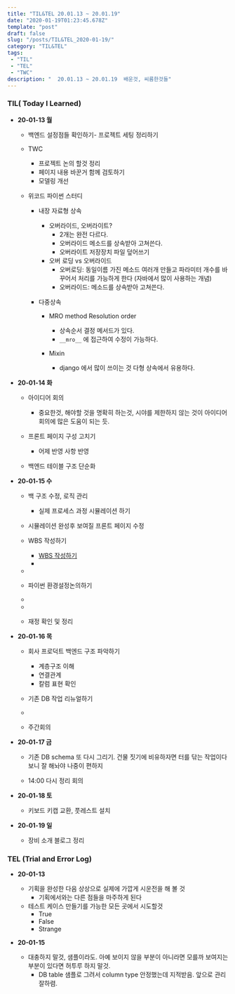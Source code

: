 ```yaml
---
title: "TIL&TEL 20.01.13 ~ 20.01.19"
date: "2020-01-19T01:23:45.678Z"
template: "post"
draft: false
slug: "/posts/TIL&TEL_2020-01-19/"
category: "TIL&TEL"
tags:
 - "TIL"
 - "TEL"
 - "TWC"
description: "  20.01.13 ~ 20.01.19  배운것, 씨름한것들"
---
```




### TIL( Today I Learned)

- **20-01-13 월**

  - 백엔드 설정점들 확인하기- 프로젝트 세팅 정리하기

  - TWC

    - 프로젝트 논의 할것 정리
    - 페이지 내용 바꾼거 함께 검토하기
    - 모델링 개선 

  - 위코드 파이썬 스터디

     

    - 내장 자료형 상속

       

      - 오버라이드, 오버라이트?
        - 2개는 완전 다르다. 
        - 오버라이드 메소드를 상속받아 고쳐쓴다.
        - 오버라이트 저장장치 파일 덮어쓰기
      - 오버 로딩 vs 오버라이드
        - 오버로딩: 동일이름 가진 메소드 여러개 만들고 파라미터 개수를 바꾸어서 처리를 가능하게 한다 (자바에서 많이 사용하는 개념)
        - 오버라이드: 메소드를 상속받아 고쳐쓴다.

    - 다중상속

      - MRO method Resolution order

         

        - 상속순서 결정 메서드가 있다.
        - `__mro__` 에 접근하여 수정이 가능하다.

      - Mixin

        - django 에서 많이 쓰이는 것 다형 상속에서 유용하다.

        

- **20-01-14 화**

  - 아이디어 회의 

    - 중요한것, 해야할 것을 명확히 하는것, 시야를 제한하지 않는 것이 아이디어 회의에 많은 도움이 되는 듯.

  - 프론트 페이지 구성 고치기

    - 어제 반영 사항 반영

  - 백엔드 테이블 구조 단순화 

    

- **20-01-15 수**

  - 백 구조 수정, 로직 관리

    - 실제 프로세스 과정 시뮬레이션 하기

  - 시뮬레이션 완성후 보여질 프론트 페이지 수정

    

  - WBS 작성하기

    - [WBS 작성하기](https://dynalist.io/d/k7WVIa0evZmsPBKRQCqPxSmz#z=p8YAlDP3hf-8oSfYPr_AQ4DA)
    - 

  - 

  - 파이썬 환경설정논의하기

  - 

  - 

  - 재정 확인 및 정리

    

- **20-01-16 목**

  - 회사 프로덕트 백엔드 구조 파악하기

    - 계층구조 이해
    - 연결관계
    - 칼럼 표현 확인

  - 기존 DB 작업 리뉴얼하기

  - 

  - 주간회의 

    

- **20-01-17 금**

  - 기존 DB schema 또 다시 그리기. 건물 짓기에 비유하자면 터를 닦는 작업이다 보니 잘 해놔야 나중이 편하지 

  - 14:00 다시 정리 회의

    

- **20-01-18 토**

  - 키보드 키캡 교환, 풋레스트 설치

    

- **20-01-19 일** 

  - 장비 소개 블로그 정리

### TEL (Trial and Error Log)

- **20-01-13**

  - 기획을 완성한 다음 상상으로 실제에 가깝게 시운전을 해 볼 것
    - 기획에서와는 다른 점들을 마주하게 된다
  - 테스트 케이스 만들기를 가능한 모든 곳에서 시도할것
    - True
    - False
    - Strange

  

- **20-01-15**

  - 대충하지 말것, 샘플이라도. 아예 보이지 않을 부분이 아니라면 모를까 보여지는 부분이 있다면 허투루 하지 말것. 
    - DB table 샘플로 그려서 column type 안정했는데 지적받음. 앞으로 관리 잘하렴.



